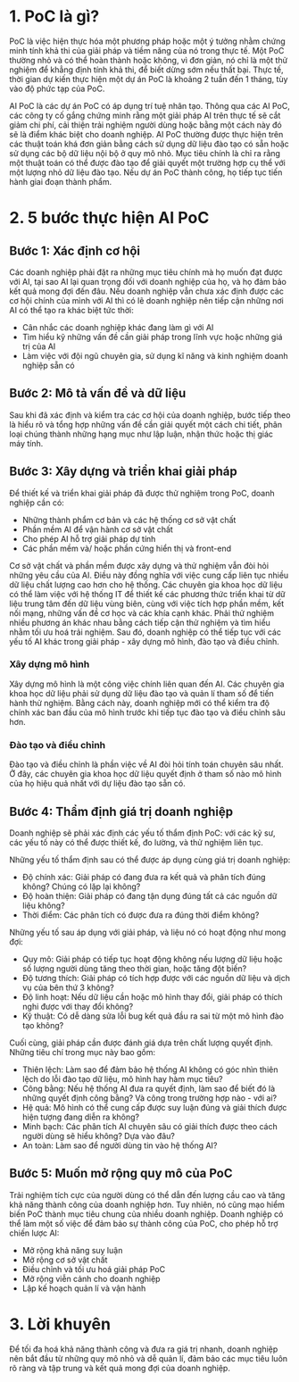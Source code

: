 # 1. PoC là gì?
PoC là việc hiện thực hóa một phương pháp hoặc một ý tưởng nhằm chứng minh tính khả thi của giải pháp và tiềm năng của nó trong thực tế. Một PoC thường nhỏ và có thể hoàn thành hoặc không, vì đơn giản, nó chỉ là một thử nghiệm để khẳng định tính khả thi, để biết dừng sớm nếu thất bại. Thực tế, thời gian dự kiến thực hiện một dự án PoC là khoảng 2 tuần đến 1 tháng, tùy vào độ phức tạp của PoC.

AI PoC là các dự án PoC có áp dụng trí tuệ nhân tạo. Thông qua các AI PoC, các công ty cố gắng chứng minh rằng một giải pháp AI trên thực tế sẽ cắt giảm chi phí, cải thiện trải nghiệm người dùng hoặc bằng một cách này đó sẽ là điểm khác biệt cho doanh nghiệp.
AI PoC thường được thực hiện trên các thuật toán khá đơn giản bằng cách sử dụng dữ liệu đào tạo có sẵn hoặc sử dụng các bộ dữ liệu nội bộ ở quy mô nhỏ. Mục tiêu chính là chỉ ra rằng một thuật toán có thể được đào tạo để giải quyết một trường hợp cụ thể với một lượng nhỏ dữ liệu đào tạo. Nếu dự án PoC thành công, họ tiếp tục tiến hành giai đoạn thành phẩm.



# 2. 5 bước thực hiện AI PoC
## Bước 1: Xác định cơ hội 
Các doanh nghiệp phải đặt ra những mục tiêu chính mà họ muốn đạt được với AI, tại sao AI lại quan trọng đối với doanh nghiệp của họ, và họ đảm bảo kết quả mong đợi đến đâu. Nếu doanh nghiệp vẫn chưa xác định được các cơ hội chính của mình với AI thì có lẽ doanh nghiệp nên tiếp cận những nơi AI có thể tạo ra khác biệt tức thời:
* Cân nhắc các doanh nghiệp khác đang làm gì với AI 
* Tìm hiểu kỹ những vấn đề cần giải pháp trong lĩnh vực hoặc những giá trị của AI
* Làm việc với đội ngũ chuyên gia, sử dụng kĩ năng và kinh nghiệm doanh nghiệp sẵn có 

## Bước 2:  Mô tả vấn đề và dữ liệu 
Sau khi đã xác định và kiểm tra các cơ hội của doanh nghiệp, bước tiếp theo là hiểu rõ và tổng hợp những vấn đề cần giải quyết một cách chi tiết, phân loại chúng thành những hạng mục như lập luận, nhận thức hoặc thị giác máy tính. 

## Bước 3: Xây dựng và triển khai giải pháp
Để thiết kế và triển khai giải pháp đã được thử nghiệm trong PoC, doanh nghiệp cần có:
* Những thành phẩm cơ bản và các hệ thống cơ sở vật chất 
* Phần mềm AI để vận hành cơ sở vật chất
* Cho phép AI hỗ trợ giải pháp dự tính
* Các phần mềm và/ hoặc phần cứng hiển thị và front-end

Cơ sở vật chất và phần mềm được xây dựng và thử nghiệm vẫn đòi hỏi những yêu cầu của AI. Điều này đồng nghĩa với việc cung cấp liên tục nhiều dữ liệu chất lượng cao hơn cho hệ thống. Các chuyên gia khoa học dữ liệu có thể làm việc với hệ thống IT để thiết kế các phương thức triển khai từ dữ liệu trung tâm đến dữ liệu vùng biên, cùng với việc tích hợp phần mềm, kết nối mạng, những vấn đề cơ học và các khía cạnh khác. Phải thử nghiệm nhiều phương án khác nhau bằng cách tiếp cận thử nghiệm và tìm hiểu nhằm tối ưu hoá trải nghiệm.
Sau đó, doanh nghiệp có thể tiếp tục với các yếu tố AI khác trong giải pháp - xây dựng mô hình, đào tạo và điều chỉnh.

### Xây dựng mô hình
Xây dựng mô hình là một công việc chính liên quan đến AI. Các chuyên gia khoa học dữ liệu phải sử dụng dữ liệu đào tạo và quản lí tham số để tiến hành thử nghiệm. Bằng cách này, doanh nghiệp mới có thể kiểm tra độ chính xác ban đầu của mô hình trước khi tiếp tục đào tạo và điều chỉnh sâu hơn.

### Đào tạo và điều chỉnh
Đào tạo và điều chỉnh là phần việc về AI đòi hỏi tính toán chuyên sâu nhất. Ở đây, các chuyên gia khoa học dữ liệu quyết định ở tham số nào mô hình của họ hiệu quả nhất với dự liệu đào tạo sẵn có.

## Bước 4: Thẩm định giá trị doanh nghiệp  
Doanh nghiệp sẽ phải xác định các yếu tố thẩm định PoC: với các kỹ sư, các yếu tố này có thể được thiết kế, đo lường, và thử nghiệm liên tục.

Những yếu tố thẩm định sau có thể được áp dụng cùng giá trị doanh nghiệp:
* Độ chính xác: Giải pháp có đang đưa ra kết quả và phân tích đúng không? Chúng có lặp lại không?
* Độ hoàn thiện: Giải pháp có đang tận dụng đúng tất cả các nguồn dữ liệu không?
* Thời điểm: Các phân tích có được đưa ra đúng thời điểm không?

Những yếu tố sau áp dụng với giải pháp, và liệu nó có hoạt động như mong đợi:
* Quy mô: Giải pháp có tiếp tục hoạt động không nếu lượng dữ liệu hoặc số lượng người dùng tăng theo thời gian, hoặc tăng đột biến?
* Độ tương thích: Giải pháp có tích hợp được với các nguồn dữ liệu và dịch vụ của bên thứ 3 không?
* Độ linh hoạt: Nếu dữ liệu cần hoặc mô hình thay đổi, giải pháp có thích nghi được với thay đổi không?
* Kỹ thuật: Có dễ dàng sửa lỗi bug kết quả đầu ra sai từ một mô hình đào tạo không?

Cuối cùng, giải pháp cần được đánh giá dựa trên chất lượng quyết định. Những tiêu chí trong mục này bao gồm:
* Thiên lệch: Làm sao để đảm bảo hệ thống AI không có góc nhìn thiên lệch do lỗi đào tạo dữ liệu, mô hình hay hàm mục tiêu? 
* Công bằng: Nếu hệ thống AI đưa ra quyết định, làm sao để biết đó là những quyết định công bằng? Và công trong trường hợp nào - với ai?
* Hệ quả: Mô hình có thể cung cấp được suy luận đúng và giải thích được hiện tượng đang diễn ra không?
* Minh bạch: Các phân tích AI chuyên sâu có giải thích được theo cách người dùng sẽ hiểu không? Dựa vào đâu?
* An toàn: Làm sao để người dùng tin vào hệ thống AI?

## Bước 5: Muốn mở rộng quy mô của PoC
Trải nghiệm tích cực của người dùng có thể dẫn đến lượng cầu cao và tăng khả năng thành công của doanh nghiệp hơn. Tuy nhiên, nó cũng mạo hiểm biến PoC thành mục tiêu chung của nhiều doanh nghiệp. Doanh nghiệp có thể làm một số việc để đảm bảo sự thành công của PoC, cho phép hỗ trợ chiến lược AI:
* Mở rộng khả năng suy luận
* Mở rộng cơ sở vật chất
* Điều chỉnh và tối ưu hoá giải pháp PoC
* Mở rộng viễn cảnh cho doanh nghiệp 
* Lập kế hoạch quản lí và vận hành 

# 3. Lời khuyên
Để tối đa hoá khả năng thành công và đưa ra giá trị nhanh, doanh nghiệp nên bắt đầu từ những quy mô nhỏ và dễ quản lí, đảm bảo các mục tiêu luôn rõ ràng và tập trung và kết quả mong đợi của doanh nghiệp.